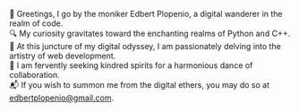 🎩 Greetings, I go by the moniker Edbert Plopenio, a digital wanderer in the realm of code. <br>
🔍 My curiosity gravitates toward the enchanting realms of Python and C++.<br>
🌟 At this juncture of my digital odyssey, I am passionately delving into the artistry of web development.<br>
💫 I am fervently seeking kindred spirits for a harmonious dance of collaboration.<br>
📬 If you wish to summon me from the digital ethers, you may do so at edbertplopenio@gmail.com.<br>

<!---
edplo/edplo is a ✨ special ✨ repository because its `README.md` (this file) appears on your GitHub profile.
You can click the Preview link to take a look at your changes.
--->
